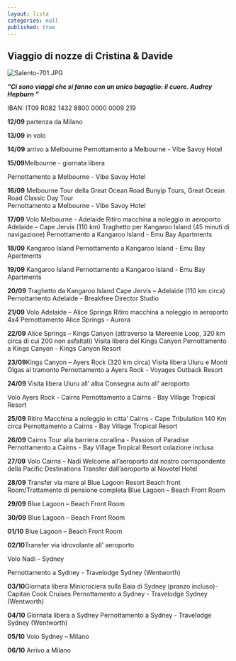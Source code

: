 ```yaml
---
layout: lista
categories: null
published: true
---
```




## Viaggio di nozze di Cristina & Davide


![Salento-701.JPG]({{site.baseurl}}/images/Salento-701.JPG)


_**"Ci sono viaggi che si fanno con un unico bagaglio: il cuore. 
Audrey Hepburn "**_

 IBAN:
IT09 R082 1432 8800 0000 0009 219


**12/09** partenza da Milano 

**13/09** in volo

**14/09** arrivo a Melbourne 
Pernottamento a Melbourne - Vibe Savoy Hotel 

**15/09**Melbourne - giornata libera

Pernottamento a Melbourne - Vibe Savoy Hotel 

**16/09** Melbourne 
Tour della Great Ocean Road 
Bunyip Tours, Great Ocean Road Classic Day Tour  
Pernottamento a Melbourne - Vibe Savoy Hotel

**17/09** Volo Melbourne - Adelaide 
Ritiro macchina a noleggio in aeroporto
Adelaide – Cape Jervis  (110 km)
Traghetto per Kangaroo Island  (45 minuti di navigazione)
Pernottamento a Kangaroo Island  - Emu Bay Apartments

**18/09** Kangaroo Island 
Pernottamento a Kangaroo Island - Emu Bay Apartments

**19/09** Kangaroo Island 
Pernottamento a Kangaroo Island - Emu Bay Apartments

**20/09** Traghetto da Kangaroo Island 
Cape Jervis – Adelaide (110 km circa) 
Pernottamento Adelaide - Breakfree Director Studio 

**21/09** Volo Adelaide – Alice Springs 
Ritiro macchina a noleggio in aeroporto 4x4 
Pernottamento Alice Springs - Aurora 

**22/09** Alice Springs – Kings Canyon (attraverso la Mereenie Loop, 320 km circa di cui 200 non asfaltati) 
Visita libera del Kings Canyon
Pernottamento a Kings Canyon - Kings Canyon Resort

**23/09**Kings Canyon – Ayers Rock (320 km circa)
Visita libera Uluru  e Monti Olgas al tramonto
Pernottamento a Ayers Rock - Voyages Outback Resort 

**24/09** Visita libera Uluru all’ alba 
Consegna auto all’ aeroporto

Volo Ayers Rock - Cairns
Pernottamento a Cairns - Bay Village Tropical Resort

**25/09** Ritiro Macchina a noleggio in citta’ 
Cairns - Cape Tribulation 140 Km circa
Pernottamento a Cairns - Bay Village Tropical Resort

**26/09** Cairns 
Tour alla barriera corallina - Passion of Paradise
Pernottamento a Cairns - Bay Village Tropical Resort colazione inclusa

**27/09** Volo Cairns – Nadi
Welcome all’aeroporto dal nostro corrispondente della Pacific Destinations 
Transfer dall’aeroporto al Novotel Hotel  

**28/09** Transfer via mare al Blue Lagoon Resort
Beach front  Room/Trattamento di pensione completa
Blue Lagoon – Beach Front Room 

**29/09** Blue Lagoon – Beach Front Room 

**30/09** Blue Lagoon – Beach Front Room

**01/10** Blue Lagoon – Beach Front Room

**02/10**Transfer via idrovolante all’ aeroporto 

Volo Nadi – Sydney

Pernottamento a Sydney - Travelodge Sydney (Wentworth)

**03/10**Giornata libera
Minicrociera sulla Baia di Sydney (pranzo incluso)-Capitan Cook Cruises 
Pernottamento a Sydney - Travelodge Sydney (Wentworth)

**04/10**   Giornata libera a Sydney 
Pernottamento a Sydney - Travelodge Sydney (Wentworth) 

**05/10** Volo Sydney – Milano

**06/10** Arrivo a Milano
